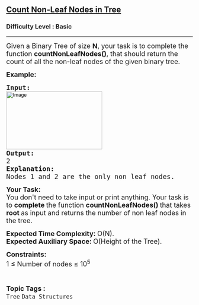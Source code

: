 <h2><a href="https://www.geeksforgeeks.org/problems/count-non-leaf-nodes-in-tree/1?page=1&category=Tree&difficulty=Basic&sortBy=submissions">Count Non-Leaf Nodes in Tree</a></h2><h3>Difficulty Level : Basic</h3><hr><div class="problems_problem_content__Xm_eO"><p><span style="font-size:18px">Given a Binary Tree of size&nbsp;<strong>N</strong>, your task is to complete the function <strong>countNonLeafNodes()</strong>, that should return the count of all the non-leaf nodes of the given binary tree.</span></p>

<p><span style="font-size:18px"><strong>Example:</strong></span></p>

<pre><span style="font-size:18px"><strong>Input:</strong> 
<input alt="Image" src="https://cdncontribute.geeksforgeeks.org/wp-content/uploads/tree121.gif" style="height:156px; width:259px" type="image">
<strong>Output:</strong>
2
<strong>Explanation:</strong>
Nodes 1 and 2 are the only non leaf nodes.</span>
</pre>

<p><span style="font-size:18px"><strong>Your&nbsp;Task:</strong><br>
You don't need to take input or print anything. Your task is to <strong>complete </strong>the function&nbsp;<strong>countNonLeafNodes()&nbsp;</strong>that takes <strong>root </strong>as input and returns the number of non leaf nodes in the tree.</span></p>

<p><span style="font-size:18px"><strong>Expected Time Complexity: </strong>O(N).<br>
<strong>Expected Auxiliary Space: </strong>O(Height of the Tree).</span></p>

<p><span style="font-size:18px"><strong>Constraints:</strong><br>
1 ≤ Number of nodes ≤ 10<sup>5</sup></span></p>
</div><br><p><span style=font-size:18px><strong>Topic Tags : </strong><br><code>Tree</code>&nbsp;<code>Data Structures</code>&nbsp;